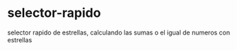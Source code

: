 # selector-rapido
selector rapido de estrellas, calculando las sumas o el igual de numeros con estrellas
